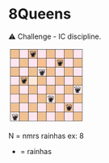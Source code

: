 # 8Queens
:warning: Challenge - IC discipline.
<p align="">
  <img src="./8queens.png" width="150px" />
</p> 


N = nmrs rainhas ex: 8

* = rainhas

